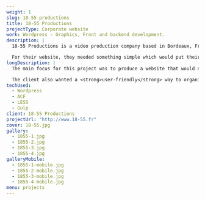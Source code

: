 ```yaml
---
weight: 1
slug: 18-55-productions
title: 18-55 Productions
projectType: Corporate website
work: Wordpress - Graphics, Front and backend development.
description: |
  18-55 Productions is a video production company based in Bordeaux, France.

  For their website, they needed something simple which would put their work upfront as well as the various talents whom work with them.
longDescription: |
  The main focus for this project was to produce a website that would not interfere with the content it’s presenting. 18-55 Productions being a video/movie production company, it was important to come up with a design that would <strong>enhance the projects</strong> and not be too forward with its own identity.

  The client also wanted a <strong>user-friendly</strong> way to organize and maintain the different sections as well as the homepage. That’s why the website makes an extensive use of <strong>Advanced Custom Fields</strong> for Wordpress.
techUsed:
  - Wordpress
  - ACF
  - LESS
  - Gulp
client: 18-55 Productions
projectUrl: "http://www.18-55.fr"
cover: 18-55.jpg
gallery:
  - 1855-1.jpg
  - 1855-2.jpg
  - 1855-3.jpg
  - 1855-4.jpg
galleryMobile:
  - 1855-1-mobile.jpg
  - 1855-2-mobile.jpg
  - 1855-3-mobile.jpg
  - 1855-4-mobile.jpg
menu: projects
---
```

